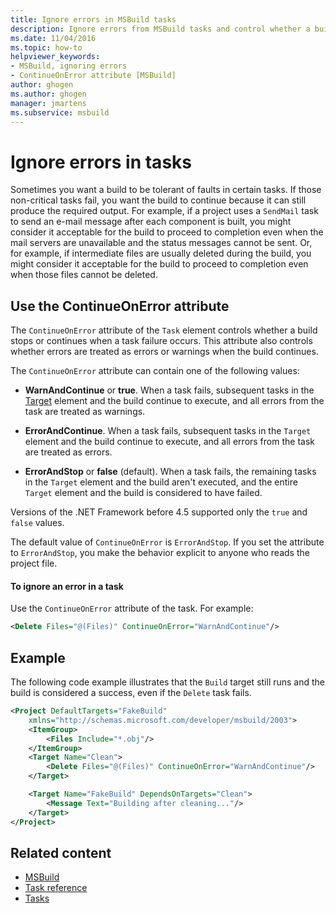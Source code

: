 ```yaml
---
title: Ignore errors in MSBuild tasks
description: Ignore errors from MSBuild tasks and control whether a build stops or continues when a task failure occurs with the ContinueOnError attribute.
ms.date: 11/04/2016
ms.topic: how-to
helpviewer_keywords:
- MSBuild, ignoring errors
- ContinueOnError attribute [MSBuild]
author: ghogen
ms.author: ghogen
manager: jmartens
ms.subservice: msbuild
---
```

# Ignore errors in tasks

Sometimes you want a build to be tolerant of faults in certain tasks. If those non-critical tasks fail, you want the build to continue because it can still produce the required output. For example, if a project uses a `SendMail` task to send an e-mail message after each component is built, you might consider it acceptable for the build to proceed to completion even when the mail servers are unavailable and the status messages cannot be sent. Or, for example, if intermediate files are usually deleted during the build, you might consider it acceptable for the build to proceed to completion even when those files cannot be deleted.

## Use the ContinueOnError attribute

The `ContinueOnError` attribute of the `Task` element controls whether a build stops or continues when a task failure occurs. This attribute also controls whether errors are treated as errors or warnings when the build continues.

The `ContinueOnError` attribute can contain one of the following values:

- **WarnAndContinue** or **true**. When a task fails, subsequent tasks in the [Target](../msbuild/target-element-msbuild.md) element and the build continue to execute, and all errors from the task are treated as warnings.

- **ErrorAndContinue**. When a task fails, subsequent tasks in the `Target` element and the build continue to execute, and all errors from the task are treated as errors.

- **ErrorAndStop** or **false** (default). When a task fails, the remaining tasks in the `Target` element and the build aren't executed, and the entire `Target` element and the build is considered to have failed.

Versions of the .NET Framework before 4.5 supported only the `true` and `false` values.

The default value of `ContinueOnError` is `ErrorAndStop`. If you set the attribute to `ErrorAndStop`, you make the behavior explicit to anyone who reads the project file.

#### To ignore an error in a task

Use the `ContinueOnError` attribute of the task. For example:

```xml
<Delete Files="@(Files)" ContinueOnError="WarnAndContinue"/>
```

## Example

The following code example illustrates that the `Build` target still runs and the build is considered a success, even if the `Delete` task fails.

```xml
<Project DefaultTargets="FakeBuild"
    xmlns="http://schemas.microsoft.com/developer/msbuild/2003">
    <ItemGroup>
        <Files Include="*.obj"/>
    </ItemGroup>
    <Target Name="Clean">
        <Delete Files="@(Files)" ContinueOnError="WarnAndContinue"/>
    </Target>

    <Target Name="FakeBuild" DependsOnTargets="Clean">
        <Message Text="Building after cleaning..."/>
    </Target>
</Project>
```

## Related content

- [MSBuild](../msbuild/msbuild.md)
- [Task reference](../msbuild/msbuild-task-reference.md)
- [Tasks](../msbuild/msbuild-tasks.md)
